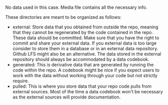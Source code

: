 No data used in this case. Media file contains all the necessary info.



These directories are meant to be organized as follows:
- external: Store data that you obtained from outside the repo, meaning that
  they cannot be regenerated by the code contained in the repo. These data
  should be committed. Make sure that you have the right to commit and share
  your external data. If you external data is too large consider to store 
  them in a database or in an external data repository. 
  Github LFS might also be an alternative. The data stored in the external
  repository should always be accommodated by a data codebook.
- generated: This is derivative data that are generated by running the code 
  within the repo. A codebook might be nice if you expect users to work with
  the data without working through your code but not strictly require.
- pulled: This is where you store data that your repo code pulls from external
  sources. Most of the time a data codebook won't be necessary as the external
  sources will provide documentation.
  
